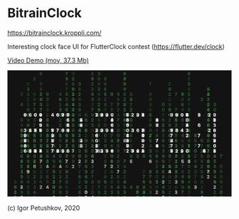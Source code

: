 # BitrainClock

https://bitrainclock.kroppli.com/

Interesting clock face UI for FlutterClock contest (https://flutter.dev/clock)

[Video Demo (mov, 37.3 Mb)](https://github.com/kroppli/bitrainclock/blob/master/_market/demo-ios.mov?raw=true)  

![frame1](./_market/app_store_3_small.png)

(c) Igor Petushkov, 2020